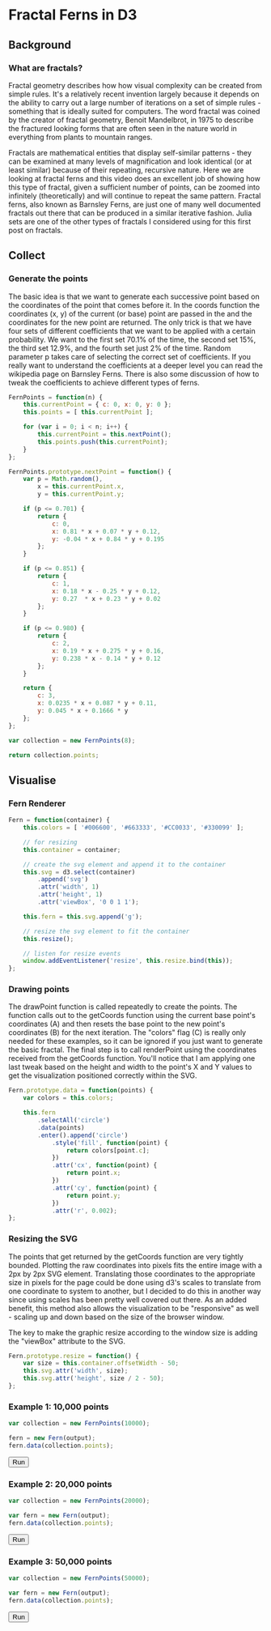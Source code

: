 <!---
title: Ferns
date: 2014-02-28
author: Alf Eaton
--->

# Fractal Ferns in D3

## Background

### What are fractals?

Fractal geometry describes how how visual complexity can be created from simple rules.  It's a relatively recent invention largely because it depends on the ability to carry out a large number of iterations on a set of simple rules - something that is ideally suited for computers.  The word fractal was coined by the creator of fractal geometry, Benoit Mandelbrot, in 1975 to describe the fractured looking forms that are often seen in the nature world in everything from plants to mountain ranges.

<!--
![A Julia Set](https://upload.wikimedia.org/wikipedia/commons/thumb/b/b1/Julia_set_%28ice%29.png/256px-Julia_set_%28ice%29.png)
-->

Fractals are mathematical entities that display self-similar patterns - they can be examined at many levels of magnification and look identical (or at least similar) because of their repeating, recursive nature.  Here we are looking at fractal ferns and this video does an excellent job of showing how this type of fractal, given a sufficient number of points, can be zoomed into infinitely (theoretically) and will continue to repeat the same pattern.  Fractal ferns, also known as Barnsley Ferns, are just one of many well documented fractals out there that can be produced in a similar iterative fashion.  Julia sets are one of the other types of fractals I considered using for this first post on fractals.

## Collect

### Generate the points

The basic idea is that we want to generate each successive point based on the coordinates of the point that comes before it.  In the coords function the coordinates (x, y) of the current (or base) point are passed in the and the coordinates for the new point are returned.  The only trick is that we have four sets of different coefficients that we want to be applied with a certain probability.  We want to the first set 70.1% of the time, the second set 15%, the third set 12.9%, and the fourth set just 2% of the time.  Random parameter p takes care of selecting the correct set of coefficients.  If you really want to understand the coefficients at a deeper level you can read the wikipedia page on Barnsley Ferns.  There is also some discussion of how to tweak the coefficients to achieve different types of ferns.

```js
FernPoints = function(n) {
    this.currentPoint = { c: 0, x: 0, y: 0 };
    this.points = [ this.currentPoint ];

    for (var i = 0; i < n; i++) {
        this.currentPoint = this.nextPoint();
        this.points.push(this.currentPoint);
    }
};

FernPoints.prototype.nextPoint = function() {
    var p = Math.random(),
        x = this.currentPoint.x,
        y = this.currentPoint.y;

    if (p <= 0.701) {
        return {
            c: 0,
            x: 0.81 * x + 0.07 * y + 0.12,
            y: -0.04 * x + 0.84 * y + 0.195
        };
    }

    if (p <= 0.851) {
        return {
            c: 1,
            x: 0.18 * x - 0.25 * y + 0.12,
            y: 0.27  * x + 0.23 * y + 0.02
        };
    }

    if (p <= 0.980) {
        return {
            c: 2,
            x: 0.19 * x + 0.275 * y + 0.16,
            y: 0.238 * x - 0.14 * y + 0.12
        };
    }

    return {
        c: 3,
        x: 0.0235 * x + 0.087 * y + 0.11,
        y: 0.045 * x + 0.1666 * y
    };
};
```

```js
var collection = new FernPoints(8);

return collection.points;
```

## Visualise

### Fern Renderer

```js
Fern = function(container) {
    this.colors = [ '#006600', '#663333', '#CC0033', '#330099' ];

    // for resizing
    this.container = container;

    // create the svg element and append it to the container
    this.svg = d3.select(container)
        .append('svg')
        .attr('width', 1)
        .attr('height', 1)
        .attr('viewBox', '0 0 1 1');

    this.fern = this.svg.append('g');

    // resize the svg element to fit the container
    this.resize();

    // listen for resize events
    window.addEventListener('resize', this.resize.bind(this));
};
```

### Drawing points

The drawPoint function is called repeatedly to create the points.  The function calls out to the getCoords function using the current base point's coordinates (A) and then resets the base point to the new point's coordinates (B) for the next iteration.  The "colors" flag (C) is really only needed for these examples, so it can be ignored if you just want to generate the basic fractal.  The final step is to call renderPoint using the coordinates received from the getCoords function.  You'll notice that I am applying one last tweak based on the height and width to the point's X and Y values to get the visualization positioned correctly within the SVG.

```js
Fern.prototype.data = function(points) {
    var colors = this.colors;

    this.fern
        .selectAll('circle')
        .data(points)
        .enter().append('circle')
            .style('fill', function(point) {
                return colors[point.c];
            })
            .attr('cx', function(point) {
                return point.x;
            })
            .attr('cy', function(point) {
                return point.y;
            })
            .attr('r', 0.002);
};
```

### Resizing the SVG

The points that get returned by the getCoords function are very tightly bounded.  Plotting the raw coordinates into pixels fits the entire image with a 2px by 2px SVG element. Translating those coordinates to the appropriate size in pixels for the page could be done using d3's scales to translate from one coordinate to system to another, but I decided to do this in another way since using scales has been pretty well covered out there.  As an added benefit, this method also allows the visualization to be "responsive" as well - scaling up and down based on the size of the browser window.

The key to make the graphic resize according to the window size is adding the "viewBox" attribute to the SVG.

```js
Fern.prototype.resize = function() {
    var size = this.container.offsetWidth - 50;
    this.svg.attr('width', size);
    this.svg.attr('height', size / 2 - 50);
};
```

### Example 1: 10,000 points

```js
var collection = new FernPoints(10000);

fern = new Fern(output);
fern.data(collection.points);
```

<button>Run</button>

### Example 2: 20,000 points

```js
var collection = new FernPoints(20000);

var fern = new Fern(output);
fern.data(collection.points);
```

<button>Run</button>

### Example 3: 50,000 points

```js
var collection = new FernPoints(50000);

var fern = new Fern(output);
fern.data(collection.points);
```

<button>Run</button>

